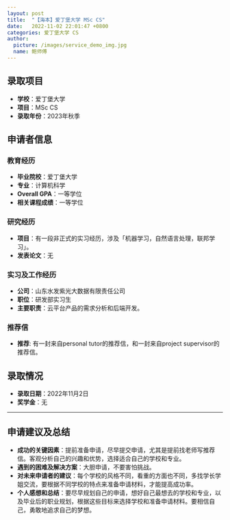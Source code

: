 ```yaml
---
layout: post
title:  "【海本】爱丁堡大学 MSc CS"
date:   2022-11-02 22:01:47 +0800
categories: 爱丁堡大学 CS
author:
  picture: /images/service_demo_img.jpg
  name: 鲍师傅
---
```


## 录取项目
- **学校**：爱丁堡大学
- **项目**：MSc CS
- **录取年份**：2023年秋季

## 申请者信息
### 教育经历
- **毕业院校**：爱丁堡大学
- **专业**：计算机科学
- **Overall GPA**：一等学位
- **相关课程成绩**：一等学位
 <!-- 其他教育经历、如有 -->
<!-- - **其他**: 藤校一年交换 -->
 

### 研究经历
- **项目**：有一段非正式的实习经历，涉及「机器学习，自然语言处理，联邦学习」。
- **发表论文**：无

### 实习及工作经历
- **公司**：山东水发紫光大数据有限责任公司
- **职位**：研发部实习生
- **主要职责**：云平台产品的需求分析和后端开发。

### 推荐信
- **推荐**: 有一封来自personal tutor的推荐信，和一封来自project supervisor的推荐信。

## 录取情况
- **录取日期**：2022年11月2日
- **奖学金**：无
  
---

## 申请建议及总结

- **成功的关键因素**：提前准备申请，尽早提交申请，尤其是提前找老师写推荐信。客观分析自己的兴趣和优势，选择适合自己的学校和专业。
- **遇到的困难及解决方案**：大胆申请，不要害怕挑战。
- **对未来申请者的建议**：每个学校的风格不同，看重的方面也不同，多找学长学姐交流，要根据不同学校的特点来准备申请材料，才能提高成功率。
- **个人感想和总结**：要尽早规划自己的申请，想好自己最想去的学校和专业，以及毕业后的职业规划，根据这些目标来选择学校和准备申请材料。要相信自己，勇敢地追求自己的梦想。
